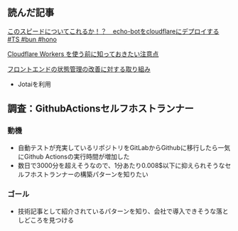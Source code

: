 ## 読んだ記事
[このスピードについてこれるか！？　echo-botをcloudflareにデプロイする #TS #bun #hono](https://qiita.com/watanabe-tsubasa/items/24da39d2b38d348270e9)

[Cloudflare Workers を使う前に知っておきたい注意点](https://zenn.dev/catnose99/articles/d1d16e11e7c6d0)

[フロントエンドの状態管理の改善に対する取り組み](https://zenn.dev/qubena/articles/a77e52b9668440)
- Jotaiを利用

## 調査：GithubActionsセルフホストランナー
### 動機
- 自動テストが充実しているリポジトリをGitLabからGithubに移行したら一気にGithub Actionsの実行時間が増加した
- 数日で3000分を超えそうなので、1分あたり0.008$以下に抑えられそうなセルフホストランナーの構築パターンを知りたい
### ゴール
- 技術記事として紹介されているパターンを知り、会社で導入できそうな落としどころを見つける
